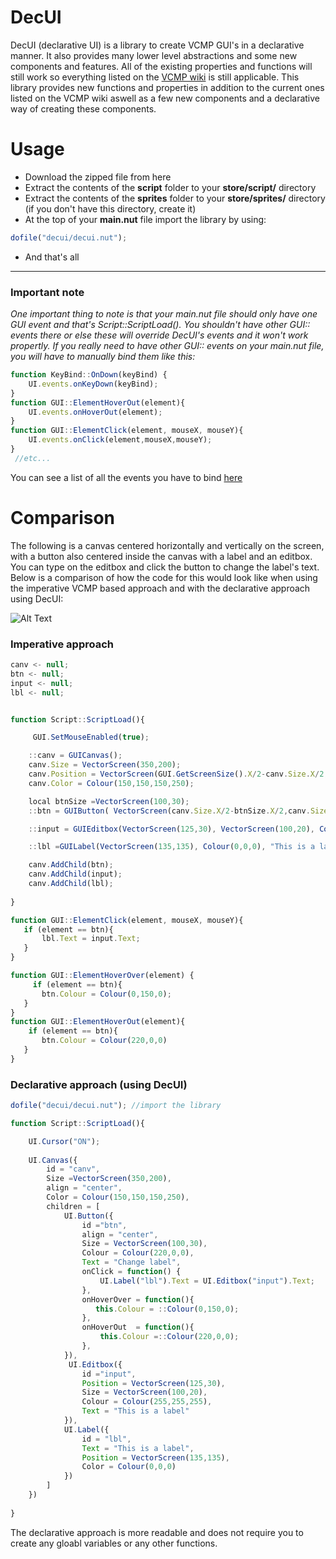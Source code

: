 # DecUI
DecUI (declarative UI) is a library to create VCMP GUI's in a declarative manner. It also provides many lower level abstractions and some new components and features.
All of the existing properties and functions will still work so everything listed on the [VCMP wiki](http://wiki.vc-mp.org/wiki/Scripting/Squirrel/Client_Functions#GUI_Functions
) is still applicable. This library provides new functions and properties in addition to the current ones listed on the VCMP wiki aswell as
a few new components and a declarative way of creating these components. 

# Usage

+ Download the zipped file from here
+ Extract the contents of the **script** folder to your **store/script/** directory
+ Extract the contents of the **sprites** folder to your **store/sprites/** directory (if you don't have this directory, create it)
+ At the top of your **main.nut** file import the library by using:
```javascript
dofile("decui/decui.nut"); 
```
+ And that's all 

___


### Important note

*One important thing to note is that your main.nut file should only have one GUI event and that's Script::ScriptLoad(). You shouldn't have other GUI:: events there or else these will override DecUI's events and it won't work propertly. If you really need to have other GUI:: events on your main.nut file, you will have to manually bind them like this:* 

```javascript
function KeyBind::OnDown(keyBind) {
    UI.events.onKeyDown(keyBind);
}
function GUI::ElementHoverOut(element){
    UI.events.onHoverOut(element);
}
function GUI::ElementClick(element, mouseX, mouseY){
    UI.events.onClick(element,mouseX,mouseY); 
} 
 //etc...
```
You can see a list of all the events you have to bind [here](https://github.com/newk5/decui/blob/master/script/decui/decui.nut#L20)

# Comparison

The following is a canvas centered horizontally and vertically on the screen, with a button also centered inside the canvas 
with a label and an editbox. You can type on the editbox and click the button to change the label's text. Below is a comparison of how
the code for this would look like when using the imperative VCMP based approach and with the declarative approach using DecUI:

![Alt Text](http://i63.tinypic.com/2ilbtc1.gif)

### Imperative approach
```javascript
canv <- null;
btn <- null;
input <- null;
lbl <- null;


function Script::ScriptLoad(){

     GUI.SetMouseEnabled(true);

    ::canv = GUICanvas();
    canv.Size = VectorScreen(350,200);
    canv.Position = VectorScreen(GUI.GetScreenSize().X/2-canv.Size.X/2,GUI.GetScreenSize().Y/2 -canv.Size.Y/2);
    canv.Color = Colour(150,150,150,250); 

    local btnSize =VectorScreen(100,30);
    ::btn = GUIButton( VectorScreen(canv.Size.X/2-btnSize.X/2,canv.Size.Y/2 -btnSize.Y/2),btnSize, Colour(255,0,0), "Change label");

    ::input = GUIEditbox(VectorScreen(125,30), VectorScreen(100,20), Colour(255,255,255), "This is a label");

    ::lbl =GUILabel(VectorScreen(135,135), Colour(0,0,0), "This is a label");

    canv.AddChild(btn);
    canv.AddChild(input);
    canv.AddChild(lbl);
    
}

function GUI::ElementClick(element, mouseX, mouseY){
   if (element == btn){
       lbl.Text = input.Text;
   }
} 

function GUI::ElementHoverOver(element) {
     if (element == btn){
       btn.Colour = Colour(0,150,0);
   }
}
function GUI::ElementHoverOut(element){
    if (element == btn){
       btn.Colour = Colour(220,0,0)
   }
}
```


### Declarative approach (using DecUI)
```javascript
dofile("decui/decui.nut"); //import the library

function Script::ScriptLoad(){

    UI.Cursor("ON"); 
  
    UI.Canvas({
        id = "canv",
        Size =VectorScreen(350,200),
        align = "center",
        Color = Colour(150,150,150,250),
        children = [
            UI.Button({
                id ="btn",
                align = "center",
                Size = VectorScreen(100,30),
                Colour = Colour(220,0,0),
                Text = "Change label",
                onClick = function() {
                    UI.Label("lbl").Text = UI.Editbox("input").Text;
                },
                onHoverOver = function(){
                   this.Colour = ::Colour(0,150,0);
                },
                onHoverOut  = function(){
                    this.Colour =::Colour(220,0,0);
                },
            }),
             UI.Editbox({
                id ="input",
                Position = VectorScreen(125,30),
                Size = VectorScreen(100,20),
                Colour = Colour(255,255,255),
                Text = "This is a label"
            }),
            UI.Label({
                id = "lbl",
                Text = "This is a label",
                Position = VectorScreen(135,135),
                Color = Colour(0,0,0)
            })
        ]
    })
    
}
```
The declarative approach is more readable and does not require you to create any gloabl variables or any other functions.
